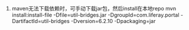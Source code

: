 1. maven无法下载依赖时，可手动下载jar包，然后install在本地repo
mvn install:install-file -Dfile=util-bridges.jar -DgroupId=com.liferay.portal -DartifactId=util-bridges -Dversion=6.2.10 -Dpackaging=jar
